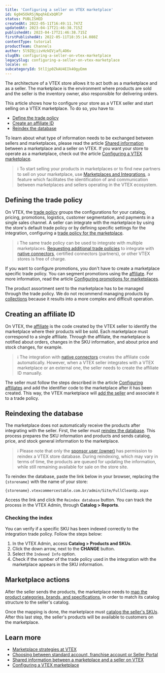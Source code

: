 ```yaml
---
title: 'Configuring a seller on VTEX marketplace'
id: 6g045OkRSjNpqhkExbQRlP
status: PUBLISHED
createdAt: 2022-05-11T16:49:11.747Z
updatedAt: 2023-04-17T21:46:38.715Z
publishedAt: 2023-04-17T21:46:38.715Z
firstPublishedAt: 2022-05-11T18:35:14.080Z
contentType: tutorial
productTeam: Channels
author: 5l9ZQjiivHzkEVjafL4O6v
slugEN: configuring-a-seller-on-vtex-marketplace
legacySlug: configuring-a-seller-on-vtex-marketplace
locale: en
subcategoryId: 5tlIjp0ZkAU4EIk4OgyEmm
---
```


The architecture of a VTEX store allows it to act both as a marketplace and as a seller.  The marketplace is the environment where products are sold and the seller is the inventory owner, also responsible for delivering orders.

This article shows how to configure your store as a VTEX seller and start selling on a VTEX marketplace. To do so, you have to:

- [Define the trade policy](#defining-the-trade-policy)
- [Create an affiliate ID](#creating-an-affiliate-id)
- [Reindex the database](#reindexing-the-database)

To learn about what type of information needs to be exchanged between sellers and marketplaces, please read the article [Shared information](/en/tutorial/informacoes-compartilhadas-entre-marketplace-e-seller-na-vtex--3o7WGiBtfnKKZ3Ddug26k3) between a marketplace and a seller on VTEX. If you want your store to operate as a marketplace, check out the article [Configuring a VTEX marketplace](/en/tutorial/configurar-marketplace-vtex--7splyp5MqIyt2Iyz5jsNzb).

> ℹ️ To start selling your products in marketplaces or to find new partners to sell on your marketplace, use [Marketplaces and Integrations](/en/tutorial/encontre-marketplaces-e-sellers-no-ecossistema-vtex--2bzC7tXlVgLEEjxo4ixcAM), a feature which facilitates the identification of and communication between marketplaces and sellers operating in the VTEX ecosystem.

## Defining the trade policy

On VTEX, the [trade policy](/en/tutorial/como-funciona-uma-politica-comercial--6Xef8PZiFm40kg2STrMkMV) groups the configurations for your catalog, pricing, promotions, logistics, customer segmentation, and payments in a single sales channel. A seller can integrate with the marketplace by using the store's default trade policy or by defining specific settings for the integration, configuring a [trade policy for the marketplace](/en/tutorial/configurando-a-politica-comercial-para-marketplace/).

> ℹ️ The same trade policy can be used to integrate with multiple marketplaces. [Requesting additional trade policies](/en/tutorial/contratacao-de-politica-comercial-adicional--61vuFOw4yGh6nwSmkLJL1X) to integrate with [native connectors](/en/tutorial/estrategias-de-marketplace-na-vtex--tutorials_402#integrating-with-a-native-connector-vtex), certified connectors (partners), or other VTEX stores is free of charge.

If you want to configure promotions, you don't have to create a marketplace specific trade policy. You can segment promotions using the [affiliate](/en/tutorial/o-que-e-afiliado--4bN3e1YarSEammk2yOeMc0). For more information, read the article [Configuring promotions for marketplaces](/en/tutorial/configurar-promocao-para-marketplace--tutorials_406).

The product assortment sent to the marketplace has to be managed through the trade policy. We do not recommend managing products by [collections](/en/tutorial/criando-colecao-de-produtos--tutorials_244) because it results into a more complex and difficult operation.

## Creating an affiliate ID

On VTEX, the [affiliate](/en/tutorial/o-que-e-afiliado--4bN3e1YarSEammk2yOeMc0) is the code created by the VTEX seller to identify the marketplace where their products will be sold. Each marketplace must correspond to a single affiliate. Through the affiliate, the marketplace is notified about orders, changes in the SKU information, and about price and stock changes, for example.

> ℹ️ The integration with [native connectors](/en/tutorial/estrategias-de-marketplace-na-vtex--tutorials_402#integrating-with-a-native-connector-vtex) creates the affiliate code automatically.  However, when a VTEX seller integrates with a VTEX marketplace or an external one, the seller needs to create the affiliate ID manually.

The seller must follow the steps described in the article [Configuring affiliates](/en/tutorial/como-configurar-afiliado--tutorials_187) and add the identifier code to the marketplace after it has been created. This way, the VTEX marketplace will [add the seller](/en/tutorial/configuring-the-seller--tutorials_392) and associate it to a trade policy.

## Reindexing the database

The marketplace does not automatically receive the products after integrating with the seller. First, the seller must [reindex the database](/en/tutorial/entendendo-o-funcionamento-da-indexacao). This process prepares the SKU information and products and sends catalog, price, and stock general information to the marketplace.  

> ℹ️ Please note that only the [sponsor user (owner)](/en/tracks/contas-e-permissoes--5PxyAgZrtiYlaYZBTlhJ2A/56Bd0KpwbvAji1aFs94xdA) has permission to reindex a VTEX store database. During reindexing, which may vary in terms of time, the products are queued for updating the information, while still remaining available for sale on the store site.

To reindex the database, paste the link below in your browser, replacing the `{storename}` with the name of your store:

`{storename}.vtexcommercestable.com.br/admin/Site/FullCleanUp.aspx`

Access the link and click the `Reindex database` button. You can track the process in the VTEX Admin, through **Catalog > Reports**.

### Checking the index

You can verify if a specific SKU has been indexed correctly to the integration trade policy. Follow the steps below:

1. In the VTEX Admin, access **Catalog > Products and SKUs**.
2. Click the <i class="fas fa-angle-down"></i> down arrow, next to the **CHANGE** button.
3. Select the `Indexed Info` option.
4. Check if the number of the trade policy used in the integration with the marketplace appears in the SKU information.

## Marketplace actions

After the seller sends the products, the marketplace needs to [map the product categories, brands, and specifications](/en/tutorial/mapeando-categorias-e-marcas-para-marketplace--tutorials_1521), in order to match its catalog structure to the seller's catalog.

Once the mapping is done, the marketplace must [catalog the seller's SKUs](/en/tutorial/sugerindo-e-aprovando-skus/). After this last step, the seller's products will be available to customers on the marketplace.

## Learn more

- [Marketplace strategies at VTEX](/en/tutorial/estrategias-de-marketplace-na-vtex--tutorials_402)
- [Choosing between standard account, franchise account or Seller Portal](/en/tutorial/escolher-entre-conta-padrao-conta-franquia-ou-seller-portal--4S90HzzhMyZESsHqrnUs78)
- [Shared information between a marketplace and a seller on VTEX](/en/tutorial/informacoes-compartilhadas-entre-marketplace-e-seller-na-vtex--3o7WGiBtfnKKZ3Ddug26k3)
- [Configuring a VTEX marketplace](/en/tutorial/configurar-marketplace-vtex--7splyp5MqIyt2Iyz5jsNzb)
